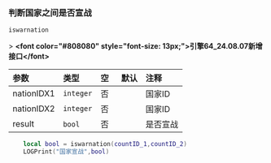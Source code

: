 ### 判断国家之间是否宣战

`iswarnation`

&gt; **&lt;font color="#808080" style="font-size: 13px;"&gt;引擎64_24.08.07新增接口&lt;/font&gt;**

| 参数       | 类型      | 空   | 默认 | 注释     |
| :--------- | :-------- | :--- | :--- | :------- |
| nationIDX1 | `integer` | 否   |      | 国家ID   |
| nationIDX2 | `integer` | 否   |      | 国家ID   |
| result     | `bool`    | 否   |      | 是否宣战 |
```lua
    local bool = iswarnation(countID_1,countID_2)
    LOGPrint("国家宣战",bool)
```

